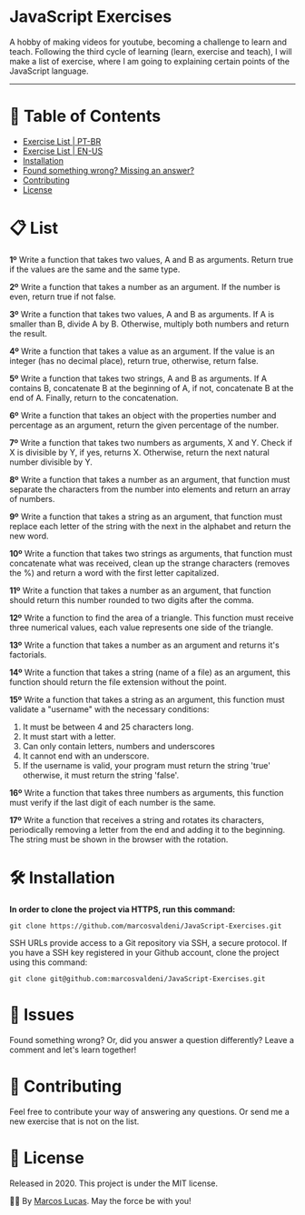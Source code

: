 # JavaScript Exercises

A hobby of making videos for youtube, becoming a challenge to learn and teach. 
Following the third cycle of learning (learn, exercise and teach), I will make a list of exercise, 
where I am going to explaining certain points of the JavaScript language.



---

# :pushpin: Table of Contents
* [Exercise List | PT-BR](https://github.com/marcosvaldeni/JavaScript-Exercises/blob/master/README_PTBR.md)
* [Exercise List | EN-US](#clipboard-list) 
* [Installation](#hammer_and_wrench-installation)
* [Found something wrong? Missing an answer?](#bug-issues)
* [Contributing](#handshake-contributing)
* [License](#scroll-license)

# :clipboard: List
**1º** Write a function that takes two values, A and B as arguments. Return true if the values are the same and the same type.

**2º** Write a function that takes a number as an argument. If the number is even, return true if not false.

**3º** Write a function that takes two values, A and B as arguments. If A is smaller than B, divide A by B. Otherwise, multiply both numbers and return the result.

**4º** Write a function that takes a value as an argument. If the value is an integer (has no decimal place), return true, otherwise, return false.

**5º** Write a function that takes two strings, A and B as arguments. If A contains B, concatenate B at the beginning of A, if not, concatenate B at the end of A. Finally, return to the concatenation.

**6º** Write a function that takes an object with the properties number and percentage as an argument, return the given percentage of the number.

**7º** Write a function that takes two numbers as arguments, X and Y. Check if X is divisible by Y, if yes, returns X. Otherwise, return the next natural number divisible by Y.

**8º** Write a function that takes a number as an argument, that function must separate the characters from the number into elements and return an array of numbers.

**9º** Write a function that takes a string as an argument, that function must replace each letter of the string with the next in the alphabet and return the new word.

**10º** Write a function that takes two strings as arguments, that function must concatenate what was received, clean up the strange characters (removes the %) and return a word with the first letter capitalized.

**11º** Write a function that takes a number as an argument, that function should return this number rounded to two digits after the comma.

**12º** Write a function to find the area of a triangle. This function must receive three numerical values, each value represents one side of the triangle.

**13º** Write a function that takes a number as an argument and returns it's factorials.

**14º** Write a function that takes a string (name of a file) as an argument, this function should return the file extension without the point.

**15º** Write a function that takes a string as an argument, this function must validate a "username" with the necessary conditions:
 
  1. It must be between 4 and 25 characters long.
  2. It must start with a letter.
  3. Can only contain letters, numbers and underscores
  4. It cannot end with an underscore.
  5. If the username is valid, your program must return the string 'true'
  otherwise, it must return the string 'false'.

**16º** Write a function that takes three numbers as arguments, this function must verify if the last digit of each number is the same.

**17º** Write a function that receives a string and rotates its characters, periodically removing a letter from the end and adding it to the beginning. The string must be shown in the browser with the rotation.

# :hammer_and_wrench: Installation

**In order to clone the project via HTTPS, run this command:**

```git clone https://github.com/marcosvaldeni/JavaScript-Exercises.git```

SSH URLs provide access to a Git repository via SSH, a secure protocol. If you have a SSH key registered in your Github account, clone the project using this command:

```git clone git@github.com:marcosvaldeni/JavaScript-Exercises.git```

# :bug: Issues

Found something wrong? Or, did you answer a question differently? Leave a comment and let's learn together!

# :handshake: Contributing

Feel free to contribute your way of answering any questions. Or send me a new exercise that is not on the list.

# :scroll: License

Released in 2020.
This project is under the MIT license.

🖖🏻 By [Marcos Lucas](https://github.com/marcosvaldeni). May the force be with you! 
